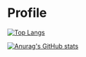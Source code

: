 # Profile

[![Top Langs](https://github-readme-stats.vercel.app/api/top-langs/?username=kirastain&layout=compact&theme=tokyonight&count_private=true)](https://github.com/anuraghazra/github-readme-stats)


[![Anurag's GitHub stats](https://github-readme-stats.vercel.app/api?username=kirastain&count_private=true&theme=tokyonight)](https://github.com/anuraghazra/github-readme-stats)
